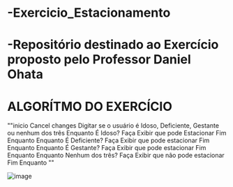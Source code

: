 # -Exercicio_Estacionamento
# -Repositório destinado ao Exercício proposto pelo Professor Daniel Ohata
# ALGORÍTMO DO EXERCÍCIO
 ""inicio
Cancel changes
Digitar se o usuário é Idoso, Deficiente, Gestante ou nenhum dos três
Enquanto É Idoso? Faça
     Exibir que pode Estacionar
Fim Enquanto
Enquanto É Deficiente? Faça
     Exibir que pode estacionar
Fim Enquanto
Enquanto É Gestante? Faça
     Exibir que pode estacionar
Fim Enquanto
Enquanto Nenhum dos três? Faça
     Exibir que não pode estacionar
Fim Enquanto ""


![image](https://user-images.githubusercontent.com/103973577/169919625-d20b0474-c049-439d-a262-9511a8e0fb67.png)
